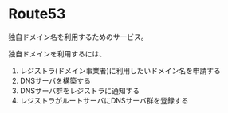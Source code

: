 # Route53

独自ドメイン名を利用するためのサービス。

独自ドメインを利用するには、

1. レジストラ(ドメイン事業者)に利用したいドメイン名を申請する
2. DNSサーバを構築する
3. DNSサーバ群をレジストラに通知する
4. レジストラがルートサーバにDNSサーバ群を登録する
